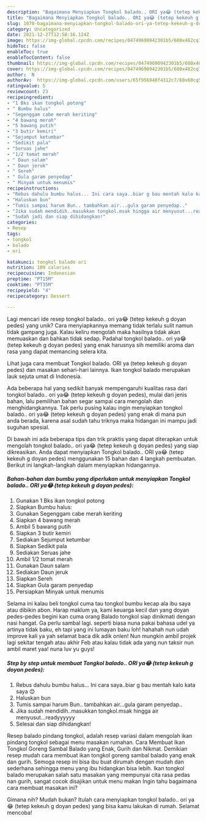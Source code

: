 ```yaml
---
description: "Bagaimana Menyiapkan Tongkol balado.. ORI ya😂 (tetep kekeuh g doyan pedes) Anti Gagal"
title: "Bagaimana Menyiapkan Tongkol balado.. ORI ya😂 (tetep kekeuh g doyan pedes) Anti Gagal"
slug: 1078-bagaimana-menyiapkan-tongkol-balado-ori-ya-tetep-kekeuh-g-doyan-pedes-anti-gagal
category: Uncategorized
date: 2021-12-27T12:58:16.124Z
image: https://img-global.cpcdn.com/recipes/04749690942301b5/680x482cq70/tongkol-balado-ori-ya-tetep-kekeuh-g-doyan-pedes-foto-resep-utama.jpg
hideToc: false
enableToc: true
enableTocContent: false
thumbnail: https://img-global.cpcdn.com/recipes/04749690942301b5/680x482cq70/tongkol-balado-ori-ya-tetep-kekeuh-g-doyan-pedes-foto-resep-utama.jpg
cover: https://img-global.cpcdn.com/recipes/04749690942301b5/680x482cq70/tongkol-balado-ori-ya-tetep-kekeuh-g-doyan-pedes-foto-resep-utama.jpg
author:  N
authorAv:  https://img-global.cpcdn.com/users/65f956948f4312c7/60x60cq50/avatar.jpg
ratingvalue: 5
reviewcount: 23
recipeingredient:
- "1 Bks ikan tongkol potong"
- " Bumbu halus"
- "Segenggam cabe merah keriting"
- "4 bawang merah"
- "5 bawang putih"
- "3 butir kemiri"
- "Sejumput ketumbar"
- "Sedikit pala"
- "Seruas jahe"
- "1/2 tomat merah"
- " Daun salam"
- " Daun jeruk"
- " Sereh"
- " Gula garam penyedap"
- " Minyak untuk menumis"
recipeinstructions:
- "Rebus dahulu bumbu halus... Ini cara saya..biar g bau mentah kalo kata saya 😊"
- "Haluskan bun"
- "Tumis sampai harum Bun.. tambahkan air...gula garam penyedap.."
- "Jika sudah mendidih..masukkan tongkol.msak hingga air menyusut...readyyyyyy"
- "Sudah jadi dan siap dihidangkan!"
categories:
- Resep
tags:
- tongkol
- balado
- ori

katakunci: tongkol balado ori 
nutrition: 109 calories
recipecuisine: Indonesian
preptime: "PT15M"
cooktime: "PT35M"
recipeyield: "4"
recipecategory: Dessert

---
```



Lagi mencari ide resep tongkol balado.. ori ya😂 (tetep kekeuh g doyan pedes) yang unik? Cara menyiapkannya memang tidak terlalu sulit namun tidak gampang juga. Kalau keliru mengolah maka hasilnya tidak akan memuaskan dan bahkan tidak sedap. Padahal tongkol balado.. ori ya😂 (tetep kekeuh g doyan pedes) yang enak harusnya sih memiliki aroma dan rasa yang dapat memancing selera kita.


Lihat juga cara membuat Tongkol balado. ORI ya (tetep kekeuh g doyan pedes) dan masakan sehari-hari lainnya. Ikan tongkol balado merupakan lauk sejuta umat di Indonesia.

Ada beberapa hal yang sedikit banyak mempengaruhi kualitas rasa dari tongkol balado.. ori ya😂 (tetep kekeuh g doyan pedes), mulai dari jenis bahan, lalu pemilihan bahan segar sampai cara mengolah dan menghidangkannya. Tak perlu pusing kalau ingin menyiapkan tongkol balado.. ori ya😂 (tetep kekeuh g doyan pedes) yang enak di mana pun anda berada, karena asal sudah tahu triknya maka hidangan ini mampu jadi suguhan spesial.


Di bawah ini ada beberapa tips dan trik praktis yang dapat diterapkan untuk mengolah tongkol balado.. ori ya😂 (tetep kekeuh g doyan pedes) yang siap dikreasikan. Anda dapat menyiapkan Tongkol balado.. ORI ya😂 (tetep kekeuh g doyan pedes) menggunakan 15 bahan dan 4 langkah pembuatan. Berikut ini langkah-langkah dalam menyiapkan hidangannya.

<!--inarticleads1-->

##### Bahan-bahan dan bumbu yang diperlukan untuk menyiapkan Tongkol balado.. ORI ya😂 (tetep kekeuh g doyan pedes):

1. Gunakan 1 Bks ikan tongkol potong
1. Siapkan  Bumbu halus:
1. Gunakan Segenggam cabe merah keriting
1. Siapkan 4 bawang merah
1. Ambil 5 bawang putih
1. Siapkan 3 butir kemiri
1. Sediakan Sejumput ketumbar
1. Siapkan Sedikit pala
1. Sediakan Seruas jahe
1. Ambil 1/2 tomat merah
1. Gunakan  Daun salam
1. Sediakan  Daun jeruk
1. Siapkan  Sereh
1. Siapkan  Gula garam penyedap
1. Persiapkan  Minyak untuk menumis


Selama ini kalau beli tongkol cuma tau tongkol bumbu kecap ala ibu saya atau dibikin abon. Harap maklum ya, kami keuarga kecil dan yang doyan pedes-pedes begini kan cuma orang Balado tongkol siap dinikmati dengan nasi hangat. Ga perlu sambal lagi. seperti biasa nuna pakai bahasa udel ya artinya tidak baku, eh tapi yang ini lumayan baku loh! hahahah nun udah improve kali ya yah selamat baca dik adik onlen! Nun mungkin ambil projek lagi sekitar tengah atau akhir Feb atau kalau tidak ada yang nun taksir nun ambil maret yaa! nuna luv yu guys! 

<!--inarticleads2-->

##### Step by step untuk membuat Tongkol balado.. ORI ya😂 (tetep kekeuh g doyan pedes):

1. Rebus dahulu bumbu halus... Ini cara saya..biar g bau mentah kalo kata saya 😊
1. Haluskan bun
1. Tumis sampai harum Bun.. tambahkan air...gula garam penyedap..
1. Jika sudah mendidih..masukkan tongkol.msak hingga air menyusut...readyyyyyy
1. Selesai dan siap dihidangkan!

Resep balado pindang tongkol, adalah resep variasi dalam mengolah ikan pindang tongkol sebagai menu masakan rumahan. Cara Membuat Ikan Tongkol Goreng Sambal Balado yang Enak, Gurih dan Nikmat. Demikian resep mudah cara membuat ikan tongkol goreng sambal balado yang enak dan gurih. Semoga resep ini bisa ibu buat dirumah dengan mudah dan sederhana sehingga menu yang ibu hidangkan bisa lebih. Ikan tongkol balado merupakan salah satu masakan yang mempunyai cita rasa pedas nan gurih, sangat cocok disajikan untuk menu makan Ingin tahu bagaimana cara membuat masakan ini? 

Gimana nih? Mudah bukan? Itulah cara menyiapkan tongkol balado.. ori ya😂 (tetep kekeuh g doyan pedes) yang bisa kamu lakukan di rumah. Selamat mencoba!
